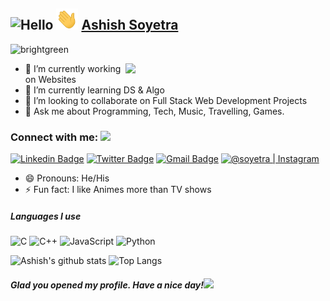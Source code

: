 ## ![Hello](Hello.gif) <img src="https://github.com/ABSphreak/ABSphreak/blob/master/gifs/Hi.gif" width="35px"> [Ashish Soyetra ](https://ashishsoyetra.me/)
![brightgreen](https://komarev.com/ghpvc/?username=ashishsoyetra30)

<img src="https://github.com/ashishsoyetra30/ashishsoyetra30/blob/master/code.svg" width="320" align='right'>



- 🔭 I’m currently working on Websites
- 🌱 I’m currently learning DS & Algo
- 👯 I’m looking to collaborate on Full Stack Web Development Projects
- 💬 Ask me about Programming, Tech, Music, Travelling, Games.
### Connect with me: <img src="https://github.com/rajput2107/rajput2107/blob/master/Assets/Handshake.gif" height="33px" />
[![Linkedin Badge](https://img.shields.io/badge/-ashishsoyetra-blue?style=flat-square&logo=Linkedin&logoColor=white&link=https://www.linkedin.com/in/ashish-soyetra-723b2b186/)](https://www.linkedin.com/in/ashish-soyetra-723b2b186/)
[![Twitter Badge](https://img.shields.io/badge/-@SoyetraAshish-1ca0f1?style=flat-square&labelColor=1ca0f1&logo=twitter&logoColor=white&link=https://twitter.com/SoyetraAshish)](https://twitter.com/SoyetraAshish)
[![Gmail Badge](https://img.shields.io/badge/-ashishsoyetra.4@gmail.com-db4437?style=flat-square&logo=Gmail&logoColor=white&link=mailto:ashishsoyetra.4@gmail.com)](mailto:ashishsoyetra.4@gmail.com)   <a href="https://www.instagram.com/soyetra"><img alt="@soyetra | Instagram"  src="https://img.shields.io/badge/instagram-%23E4405F.svg?&style=flat-square&logo=instagram&logoColor=white" />
</a> 


- 😄 Pronouns: He/His
- ⚡ Fun fact: I like Animes more than TV shows

##### Languages I use

![C](https://img.shields.io/badge/-C-000000?style=flat&logo=c)
![C++](https://img.shields.io/badge/-C++-000000?style=flat&logo=c%2B%2B)
![JavaScript](https://img.shields.io/badge/-JavaScript-000000?style=flat&logo=javascript)
![Python](https://img.shields.io/badge/-Python-000000?style=flat&logo=python)


![Ashish's github stats](https://github-readme-stats.vercel.app/api?username=ashishsoyetra30&theme=tokyonight&show_icons=true&hide_border=true&count_private=true)
![Top Langs](https://github-readme-stats.vercel.app/api/top-langs/?username=ashishsoyetra30&hide=scss&layout=compact&theme=tokyonight)




#### _Glad you opened my profile. Have a nice day!_<img src="https://user-images.githubusercontent.com/5679180/79618120-0daffb80-80be-11ea-819e-d2b0fa904d07.gif" width="28px">



